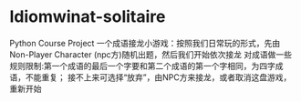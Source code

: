 # Idiomwinat-solitaire
Python Course Project
一个成语接龙小游戏：按照我们日常玩的形式，先由Non-Player Character (npc方)随机出题，然后我们开始依次接龙
对成语做一些规则限制:第一个成语的最后一个字要和第二个成语的第一个字相同，为四字成语，不能重复；
接不上来可选择“放弃”，由NPC方来接龙，或者取消这盘游戏，重新开始
